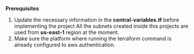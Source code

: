 **Prerequisites**
1. Update the necessary information in the **central-variables.tf** before implementing the project
   All the subnets created inside this projects are used from **us-east-1** region at the moment.
2. Make sure the platform where running the terraform command is already configured to aws authentication.
